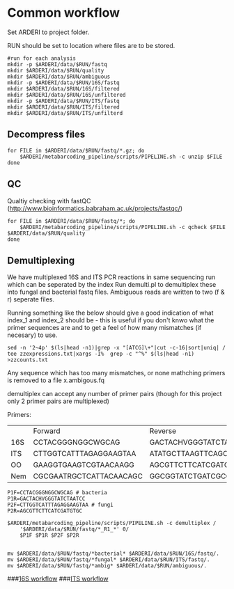 # Common workflow

Set ARDERI to project folder.

RUN should be set to location where files are to be stored.

```shell
#run for each analysis
mkdir -p $ARDERI/data/$RUN/fastq
mkdir $ARDERI/data/$RUN/quality
mkdir $ARDERI/data/$RUN/ambiguous
mkdir -p $ARDERI/data/$RUN/16S/fastq
mkdir $ARDERI/data/$RUN/16S/filtered
mkdir $ARDERI/data/$RUN/16S/unfiltered
mkdir -p $ARDERI/data/$RUN/ITS/fastq
mkdir $ARDERI/data/$RUN/ITS/filtered
mkdir $ARDERI/data/$RUN/ITS/unfilterd
```

## Decompress files
```shell
for FILE in $ARDERI/data/$RUN/fastq/*.gz; do 
	$ARDERI/metabarcoding_pipeline/scripts/PIPELINE.sh -c unzip $FILE
done
```

## QC
Qualtiy checking with fastQC (http://www.bioinformatics.babraham.ac.uk/projects/fastqc/)
```shell
for FILE in $ARDERI/data/$RUN/fastq/*; do 
	$ARDERI/metabarcoding_pipeline/scripts/PIPELINE.sh -c qcheck $FILE $ARDERI/data/$RUN/quality
done
```

## Demultiplexing

We have multiplexed 16S and ITS PCR reactions in same sequencing run which can be seperated by the index
Run demulti.pl to demultiplex these into fungal and bacterial fastq files. Ambiguous reads are written to two (f & r) seperate files.

Running something like the below should give a good indication of what index_1 and index_2 should be - this is useful if you don't knwo what the primer sequences are and to get a feel of how many mismatches (if necesary) to use. 
```shell
sed -n '2~4p' $(ls|head -n1)|grep -x "[ATCG]\+"|cut -c-16|sort|uniq| /
tee zzexpressions.txt|xargs -I%  grep -c "^%" $(ls|head -n1) >zzcounts.txt
```

Any sequence which has too many mismatches, or none mathching primers is removed to a file x.ambigous.fq

demultiplex can accept any number of primer pairs (though for this project only 2 primer pairs are multiplexed)

<table>
Primers:
<tr><td><td>Forward<td>Reverse</tr>
<tr><td>16S<td>CCTACGGGNGGCWGCAG<td>GACTACHVGGGTATCTAATCC</tr>
<tr><td>ITS<td>CTTGGTCATTTAGAGGAAGTAA<td>ATATGCTTAAGTTCAGCGGG</tr>
<tr><td>OO<td>GAAGGTGAAGTCGTAACAAGG<td>AGCGTTCTTCATCGATGTGC</tr>
<tr><td>Nem<td>CGCGAATRGCTCATTACAACAGC<td>GGCGGTATCTGATCGCC</tr>
</table>


```shell
P1F=CCTACGGGNGGCWGCAG # bacteria
P1R=GACTACHVGGGTATCTAATCC 
P2F=CTTGGTCATTTAGAGGAAGTAA # fungi
P2R=AGCGTTCTTCATCGATGTGC

$ARDERI/metabarcoding_pipeline/scripts/PIPELINE.sh -c demultiplex /
	'$ARDERI/data/$RUN/fastq/*_R1_*' 0/
	$P1F $P1R $P2F $P2R


mv $ARDERI/data/$RUN/fastq/*bacterial* $ARDERI/data/$RUN/16S/fastq/.
mv $ARDERI/data/$RUN/fastq/*fungal* $ARDERI/data/$RUN/ITS/fastq/.
mv $ARDERI/data/$RUN/fastq/*ambig* $ARDERI/data/$RUN/ambiguous/.
```

###[16S workflow](../master/16S%20%20workflow.md)
###[ITS workflow](../master//ITS%20workflow.md)
